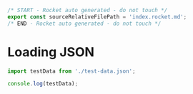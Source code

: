 ```js server
/* START - Rocket auto generated - do not touch */
export const sourceRelativeFilePath = 'index.rocket.md';
/* END - Rocket auto generated - do not touch */
```

# Loading JSON

```js script
import testData from './test-data.json';

console.log(testData);
```
